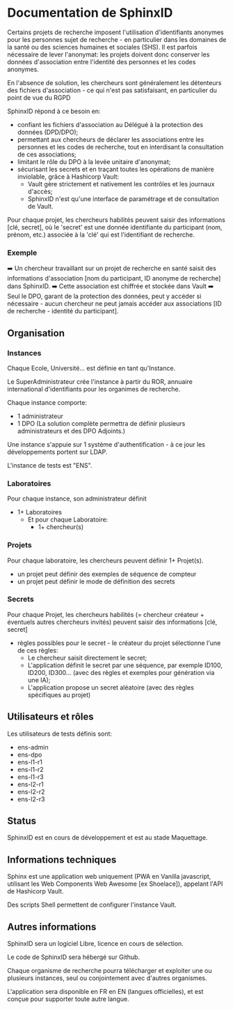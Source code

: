 # Documentation de SphinxID

Certains projets de recherche imposent l'utilisation d'identifiants anonymes pour les personnes sujet de recherche - en particulier dans les domaines de la santé ou des sciences humaines et sociales (SHS). Il est parfois nécessaire de lever l'anonymat: les projets doivent donc conserver les données d'association entre l'identité des personnes et les codes anonymes.

En l'absence de solution, les chercheurs sont généralement les détenteurs des fichiers d'association - ce qui n'est pas satisfaisant, en particulier du point de vue du RGPD

SphinxID répond à ce besoin en:
  - confiant les fichiers d'association au Délégué à la protection des données (DPD/DPO);
  - permettant aux chercheurs de déclarer les associations entre les personnes et les codes de recherche, tout en interdisant la consultation de ces associations;
  - limitant le rôle du DPO à la levée unitaire d'anonymat;
  - sécurisant les secrets et en traçant toutes les opérations de manière inviolable, grâce à Hashicorp Vault:
    - Vault gère strictement et nativement les contrôles et les journaux d'accès;
    - SphinxID n'est qu'une interface de paramétrage et de consultation de Vault.

Pour chaque projet, les chercheurs habilités peuvent saisir des informations [clé, secret], où le 'secret' est une donnée identifiante du participant (nom, prénom, etc.) associée à la 'clé' qui est l'identifiant de recherche.

### Exemple

➡️ Un chercheur travaillant sur un projet de recherche en santé saisit des informations d'association [nom du participant, ID anonyme de recherche] dans SphinxID.
➡️ Cette association est chiffrée et stockée dans Vault
➡️ Seul le DPO, garant de la protection des données, peut y accéder si nécessaire - aucun chercheur ne peut jamais accéder aux associations [ID de recherche - identité du participant].

## Organisation

### Instances

Chaque Ecole, Université... est définie en tant qu'Instance.

Le SuperAdministrateur crée l'instance à partir du ROR, annuaire international d'identifiants pour les organimes de recherche.

Chaque instance comporte:
  - 1 administrateur
  - 1 DPO
(La solution complète permettra de définir plusieurs administrateurs et des DPO Adjoints.)

Une instance s'appuie sur 1 système d'authentification - à ce jour les développements portent sur LDAP.

L'instance de tests est "ENS".

### Laboratoires

Pour chaque instance, son administrateur définit 
  - 1+ Laboratoires
    - Et pour chaque Laboratoire:
      - 1+ chercheur(s)

### Projets

Pour chaque laboratoire, les chercheurs peuvent définir 1+ Projet(s).
  - un projet peut définir des exemples de séquence de compteur
  - un projet peut définir le mode de définition des secrets

### Secrets

Pour chaque Projet, les chercheurs habilités (= chercheur créateur + éventuels autres chercheurs invités) peuvent saisir des informations [clé, secret]
  - règles possibles pour le secret - le créateur du projet sélectionne l'une de ces règles:
    - Le chercheur saisit directement le secret;
    - L'application définit le secret par une séquence, par exemple ID100, ID200, ID300... (avec des règles et exemples pour génération via une IA);
    - L'application propose un secret aléatoire (avec des règles spécifiques au projet)

## Utilisateurs et rôles


Les utilisateurs de tests définis sont:

  - ens-admin
  - ens-dpo
  - ens-l1-r1
  - ens-l1-r2
  - ens-l1-r3
  - ens-l2-r1
  - ens-l2-r2
  - ens-l2-r3

## Status

SphinxID est en cours de développement et est au stade Maquettage.

## Informations techniques

Sphinx est une application web uniquement (PWA en Vanilla javascript, utilisant les Web Components Web Awesome [ex Shoelace]), appelant l'API de Hashicorp Vault.

Des scripts Shell permettent de configurer l'instance Vault.

## Autres informations

SphinxID sera un logiciel Libre, licence en cours de sélection.

Le code de SphinxID sera hébergé sur Github.

Chaque organisme de recherche pourra télécharger et exploiter une ou plusieurs instances, seul ou conjointement avec d'autres organismes.

L'application sera disponible en FR en EN (langues officielles), et est conçue pour supporter toute autre langue.